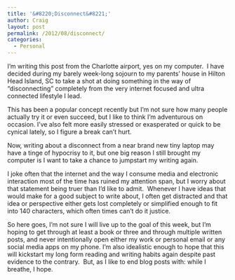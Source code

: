 ```yaml
---
title: '&#8220;Disconnect&#8221;'
author: Craig
layout: post
permalink: /2012/08/disconnect/
categories:
  - Personal
---
```

I’m writing this post from the Charlotte airport, yes on my computer.  I have decided during my barely week-long sojourn to my parents’ house in Hilton Head Island, SC to take a shot at doing something in the way of “disconnecting” completely from the very internet focused and ultra connected lifestyle I lead.

This has been a popular concept recently but I’m not sure how many people actually try it or even succeed, but I like to think I’m adventurous on occasion. I’ve also felt more easily stressed or exasperated or quick to be cynical lately, so I figure a break can’t hurt.

Now, writing about a disconnect from a near brand new tiny laptop may have a tinge of hypocrisy to it, but one big reason I still brought my computer is I want to take a chance to jumpstart my writing again.

I joke often that the internet and the way I consume media and electronic interaction most of the time has ruined my attention span, but I worry about that statement being truer than I’d like to admit.  Whenever I have ideas that would make for a good subject to write about, I often get distracted and that idea or perspective either gets lost completely or simplified enough to fit into 140 characters, which often times can’t do it justice.

So here goes, I’m not sure I will live up to the goal of this week, but I’m hoping to get through at least a book or three and through multiple written posts, and never intentionally open either my work or personal email or any social media apps on my phone. I’m also idealistic enough to hope that this will kickstart my long form reading and writing habits again despite past evidence to the contrary.  But, as I like to end blog posts with: while I breathe, I hope.